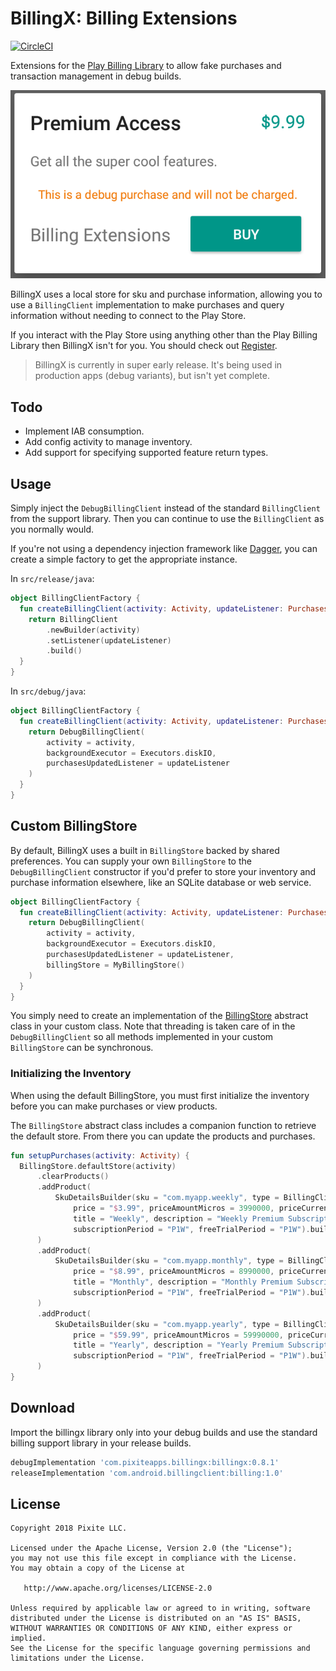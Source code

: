 # BillingX: Billing Extensions

[![CircleCI](https://circleci.com/gh/pixiteapps/billingx.svg?style=svg)](https://circleci.com/gh/pixiteapps/billingx)

Extensions for the [Play Billing Library](https://developer.android.com/google/play/billing/billing_java_kotlin)
to allow fake purchases and transaction management in debug builds.

![Dialog Screenshot](assets/dialog.png)

BillingX uses a local store for sku and purchase information, allowing you to use a `BillingClient`
implementation to make purchases and query information without needing to connect to the Play Store.

If you interact with the Play Store using anything other than the Play Billing Library then BillingX
isn't for you.  You should check out [Register](https://github.com/NYTimes/Register).

> BillingX is currently in super early release.  It's being used in production apps (debug
 variants), but isn't yet complete.

## Todo

* Implement IAB consumption.
* Add config activity to manage inventory.
* Add support for specifying supported feature return types. 

## Usage

Simply inject the `DebugBillingClient` instead of the standard `BillingClient` from the support
library.  Then you can continue to use the `BillingClient` as you normally would.

If you're not using a dependency injection framework like
[Dagger](https://google.github.io/dagger/), you can create a simple factory to get the appropriate
instance. 

In `src/release/java`:

```kotlin
object BillingClientFactory {
  fun createBillingClient(activity: Activity, updateListener: PurchasesUpdatedListener): BillingClient {
    return BillingClient
        .newBuilder(activity)
        .setListener(updateListener)
        .build()
  }
}
```

In `src/debug/java`:

```kotlin
object BillingClientFactory {
  fun createBillingClient(activity: Activity, updateListener: PurchasesUpdatedListener): BillingClient {
    return DebugBillingClient(
        activity = activity,
        backgroundExecutor = Executors.diskIO,
        purchasesUpdatedListener = updateListener
    )
  }
}
```

## Custom BillingStore

By default, BillingX uses a built in `BillingStore` backed by shared preferences. You can supply
your own `BillingStore` to the `DebugBillingClient` constructor if you'd prefer to store your
inventory and purchase information elsewhere, like an SQLite database or web service. 

```kotlin
object BillingClientFactory {
  fun createBillingClient(activity: Activity, updateListener: PurchasesUpdatedListener): BillingClient {
    return DebugBillingClient(
        activity = activity,
        backgroundExecutor = Executors.diskIO,
        purchasesUpdatedListener = updateListener,
        billingStore = MyBillingStore()
    )
  }
}
```

You simply need to create an implementation of the [BillingStore](library/src/main/java/com/pixite/android/billingx/BillingStore.kt)
abstract class in your custom class.  Note that threading is taken care of in the
`DebugBillingClient` so all methods implemented in your custom `BillingStore` can be synchronous.

### Initializing the Inventory

When using the default BillingStore, you must first initialize the inventory before you can make
purchases or view products.
  
The `BillingStore` abstract class includes a companion function to retrieve the default store. From
there you can update the products and purchases.  

```kotlin
fun setupPurchases(activity: Activity) {
  BillingStore.defaultStore(activity)
      .clearProducts()
      .addProduct(
          SkuDetailsBuilder(sku = "com.myapp.weekly", type = BillingClient.SkuType.SUBS,
              price = "$3.99", priceAmountMicros = 3990000, priceCurrencyCode = "USD",
              title = "Weekly", description = "Weekly Premium Subscription",
              subscriptionPeriod = "P1W", freeTrialPeriod = "P1W").build()
      )
      .addProduct(
          SkuDetailsBuilder(sku = "com.myapp.monthly", type = BillingClient.SkuType.SUBS,
              price = "$8.99", priceAmountMicros = 8990000, priceCurrencyCode = "USD",
              title = "Monthly", description = "Monthly Premium Subscription",
              subscriptionPeriod = "P1W", freeTrialPeriod = "P1W").build()
      )
      .addProduct(
          SkuDetailsBuilder(sku = "com.myapp.yearly", type = BillingClient.SkuType.SUBS,
              price = "$59.99", priceAmountMicros = 59990000, priceCurrencyCode = "USD",
              title = "Yearly", description = "Yearly Premium Subscription",
              subscriptionPeriod = "P1W", freeTrialPeriod = "P1W").build()
      )
}
```

## Download

Import the billingx library only into your debug builds and use the standard billing support library
in your release builds. 

```groovy
debugImplementation 'com.pixiteapps.billingx:billingx:0.8.1'
releaseImplementation 'com.android.billingclient:billing:1.0'
```

## License

```
Copyright 2018 Pixite LLC.

Licensed under the Apache License, Version 2.0 (the "License");
you may not use this file except in compliance with the License.
You may obtain a copy of the License at

   http://www.apache.org/licenses/LICENSE-2.0

Unless required by applicable law or agreed to in writing, software
distributed under the License is distributed on an "AS IS" BASIS,
WITHOUT WARRANTIES OR CONDITIONS OF ANY KIND, either express or implied.
See the License for the specific language governing permissions and
limitations under the License.
```
